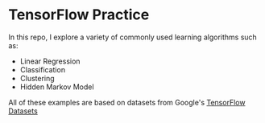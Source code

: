 # TensorFlow Practice
In this repo, I explore a variety of commonly used learning algorithms such as:
  - Linear Regression
  - Classification
  - Clustering
  - Hidden Markov Model

All of these examples are based on datasets from Google's [TensorFlow Datasets](https://www.tensorflow.org/datasets/catalog/overview)
